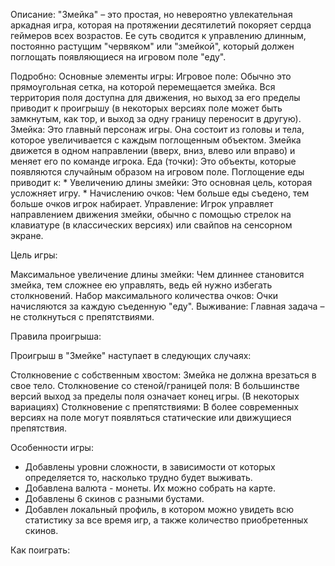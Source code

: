 Описание:
"Змейка" – это простая, но невероятно увлекательная аркадная игра, которая на протяжении десятилетий покоряет сердца геймеров всех возрастов. Ее суть сводится к управлению длинным, постоянно растущим "червяком" или "змейкой", который должен поглощать появляющиеся на игровом поле "еду". 

Подробно: 
Основные элементы игры:
  Игровое поле: Обычно это прямоугольная сетка, на которой перемещается змейка. Вся территория поля доступна для движения, но выход за его пределы приводит к проигрышу (в некоторых версиях поле может быть замкнутым, как тор, и выход за одну границу переносит в другую).
  Змейка: Это главный персонаж игры. Она состоит из головы и тела, которое увеличивается с каждым поглощенным объектом. Змейка движется в одном направлении (вверх, вниз, влево или вправо) и меняет его по команде игрока.
  Еда (точки): Это объекты, которые появляются случайным образом на игровом поле. Поглощение еды приводит к:
    *   Увеличению длины змейки: Это основная цель, которая усложняет игру.
    *   Начислению очков: Чем больше еды съедено, тем больше очков игрок набирает.
  Управление: Игрок управляет направлением движения змейки, обычно с помощью стрелок на клавиатуре (в классических версиях) или свайпов на сенсорном экране.

Цель игры:

  Максимальное увеличение длины змейки: Чем длиннее становится змейка, тем сложнее ею управлять, ведь ей нужно избегать столкновений.
  Набор максимального количества очков: Очки начисляются за каждую съеденную "еду".
  Выживание: Главная задача – не столкнуться с препятствиями.

Правила проигрыша:

Проигрыш в "Змейке" наступает в следующих случаях:

  Столкновение с собственным хвостом: Змейка не должна врезаться в свое тело.
  Столкновение со стеной/границей поля: В большинстве версий выход за пределы поля означает конец игры.
  (В некоторых вариациях) Столкновение с препятствиями: В более современных версиях на поле могут появляться статические или движущиеся препятствия.

Особенности игры:
- Добавлены уровни сложности, в зависимости от которых определяется то, насколько трудно будет выживать.
- Добавлена валюта - монеты. Их можно собрать на карте.
- Добавлены 6 скинов с разными бустами.
- Добавлен локальный профиль, в котором можно увидеть всю статистику за все время игр, а также количество приобретенных скинов.
  
Как поиграть:
